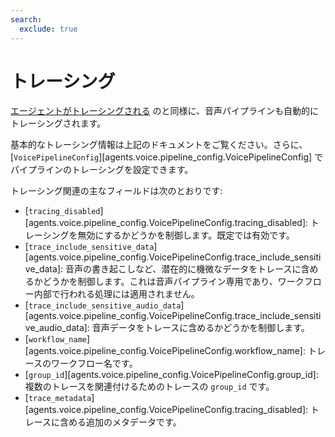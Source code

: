 ```yaml
---
search:
  exclude: true
---
```

# トレーシング

[エージェントがトレーシングされる](../tracing.md) のと同様に、音声パイプラインも自動的にトレーシングされます。

基本的なトレーシング情報は上記のドキュメントをご覧ください。さらに、[`VoicePipelineConfig`][agents.voice.pipeline_config.VoicePipelineConfig] でパイプラインのトレーシングを設定できます。

トレーシング関連の主なフィールドは次のとおりです:

-   [`tracing_disabled`][agents.voice.pipeline_config.VoicePipelineConfig.tracing_disabled]: トレーシングを無効にするかどうかを制御します。既定では有効です。
-   [`trace_include_sensitive_data`][agents.voice.pipeline_config.VoicePipelineConfig.trace_include_sensitive_data]: 音声の書き起こしなど、潜在的に機微なデータをトレースに含めるかどうかを制御します。これは音声パイプライン専用であり、ワークフロー内部で行われる処理には適用されません。
-   [`trace_include_sensitive_audio_data`][agents.voice.pipeline_config.VoicePipelineConfig.trace_include_sensitive_audio_data]: 音声データをトレースに含めるかどうかを制御します。
-   [`workflow_name`][agents.voice.pipeline_config.VoicePipelineConfig.workflow_name]: トレースのワークフロー名です。
-   [`group_id`][agents.voice.pipeline_config.VoicePipelineConfig.group_id]: 複数のトレースを関連付けるためのトレースの `group_id` です。
-   [`trace_metadata`][agents.voice.pipeline_config.VoicePipelineConfig.tracing_disabled]: トレースに含める追加のメタデータです。